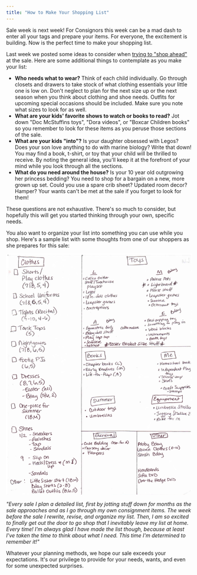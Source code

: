 ```yaml
---
title: "How to Make Your Shopping List"
---
```


Sale week is next week! For Consignors this week can be a mad dash to enter all your tags and prepare your items. For everyone, the excitement is building. Now is the perfect time to make your shopping list.

Last week we posted some ideas to consider when [trying to "shop ahead"](/shopping-ahead-at-boutique-for-a-week/) at the sale. Here are some additional things to contemplate as you make your list:

* **Who needs what to wear?** Think of each child individually. Go through closets and drawers to take stock of what clothing essentials your little one is low on. Don't neglect to plan for the next size up or the next season when you think about clothing and shoe needs. Outfits for upcoming special occasions should be included. Make sure you note what sizes to look for as well.
* **What are your kids' favorite shows to watch or books to read?** Jot down "Doc McStuffins toys", "Dora videos", or "Boxcar Children books" so you remember to look for these items as you peruse those sections of the sale.
* **What are your kids "into"?** Is your daughter obsessed with Legos? Does your son love anything to do with marine biology? Write that down! You may find a book, t-shirt, or toy that your child will be thrilled to receive. By noting the general idea, you'll keep it at the forefront of your mind while you look through all the sections.
* **What do you need around the house?** Is your 10 year old outgrowing her princess bedding? You need to shop for a bargain on a new, more grown up set. Could you use a spare crib sheet? Updated room decor? Hamper? Your wants can't be met at the sale if you forget to look for them!

These questions are not exhaustive. There's so much to consider, but hopefully this will get you started thinking through your own, specific needs.

You also want to organize your list into something you can use while you shop. Here's a sample list with some thoughts from one of our shoppers as she prepares for this sale:

![](/img/blog/shopping-list.png)

_"Every sale I plan a detailed list, first by jotting stuff down for months as the sale approaches and as I go through my own consignment items. The week before the sale I rewrite, revise, and organize my list. Then, I am so excited to finally get out the door to go shop that I inevitably leave my list at home. Every time! I'm always glad I have made the list though, because at least I've taken the time to think about what I need. This time I'm determined to remember it!"_

Whatever your planning methods, we hope our sale exceeds your expectations. It's our privilege to provide for your needs, wants, and even for some unexpected surprises.
